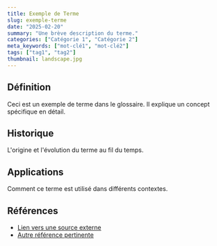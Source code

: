 ```yaml
---
title: Exemple de Terme
slug: exemple-terme
date: "2025-02-20"
summary: "Une brève description du terme."
categories: ["Catégorie 1", "Catégorie 2"]
meta_keywords: ["mot-clé1", "mot-clé2"]
tags: ["tag1", "tag2"]
thumbnail: landscape.jpg
---
```


## Définition

Ceci est un exemple de terme dans le glossaire. Il explique un concept spécifique en détail.

## Historique

L'origine et l'évolution du terme au fil du temps.

## Applications

Comment ce terme est utilisé dans différents contextes.

## Références

- [Lien vers une source externe](#)
- [Autre référence pertinente](#)

